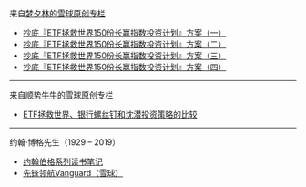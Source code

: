 

来自[梦夕林的雪球原创专栏](https://xueqiu.com/9368385364/column)

+ [抄底『ETF拯救世界150份长赢指数投资计划』方案（一）](https://xueqiu.com/9368385364/119955953)
+ [抄底『ETF拯救世界150份长赢指数投资计划』方案（二）](https://xueqiu.com/9368385364/120095604)
+ [抄底『ETF拯救世界150份长赢指数投资计划』方案（三）](https://xueqiu.com/9368385364/120703043)
+ [抄底『ETF拯救世界150份长赢指数投资计划』方案（四）](https://xueqiu.com/9368385364/120925267)

---

来自[顺势牛牛的雪球原创专栏](https://xueqiu.com/4260332872/column)

+ [ETF拯救世界、银行螺丝钉和沈潜投资策略的比较](https://xueqiu.com/4260332872/94992357)

---

约翰·博格先生（1929 – 2019）

+ [约翰伯格系列读书笔记](https://www.jisilu.cn/question/300567)
+ [先锋领航Vanguard（雪球）](https://xueqiu.com/u/7056513801)

